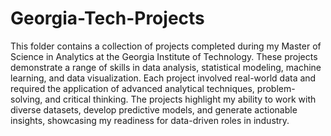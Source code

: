 # Georgia-Tech-Projects

This folder contains a collection of projects completed during my Master of Science in Analytics at the Georgia Institute of Technology. These projects demonstrate a range of skills in data analysis, statistical modeling, machine learning, and data visualization. Each project involved real-world data and required the application of advanced analytical techniques, problem-solving, and critical thinking. The projects highlight my ability to work with diverse datasets, develop predictive models, and generate actionable insights, showcasing my readiness for data-driven roles in industry.
